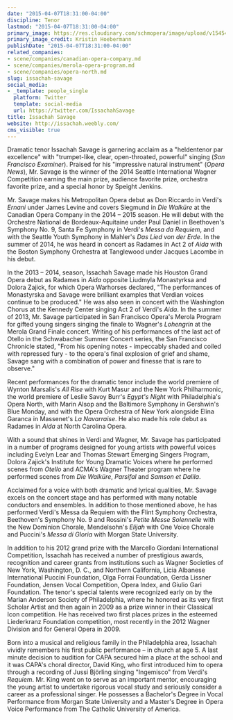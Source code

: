 ```yaml
---
date: "2015-04-07T18:31:00-04:00"
discipline: Tenor
lastmod: "2015-04-07T18:31:00-04:00"
primary_image: https://res.cloudinary.com/schmopera/image/upload/v1545409169/media/webhook-uploads/1428445896279/Issachah-Kristin-Hoeberman.jpg.jpg
primary_image_credit: Kristin Hoebermann
publishDate: "2015-04-07T18:31:00-04:00"
related_companies:
- scene/companies/canadian-opera-company.md
- scene/companies/merola-opera-program.md
- scene/companies/opera-north.md
slug: issachah-savage
social_media:
- _template: people_single
  platform: Twitter
  template: social-media
  url: https://twitter.com/IssachahSavage
title: Issachah Savage
website: http://issachah.weebly.com/
cms_visible: true
---
```


<p>
	Dramatic tenor Issachah Savage is garnering acclaim as a "heldentenor par excellence" with "trumpet-like, clear, open-throated, powerful" singing (<em>San Francisco Examiner</em>). Praised for his "impressive natural instrument" (<em>Opera News</em>), Mr. Savage is the winner of the 2014 Seattle International Wagner Competition earning the main prize, audience favorite prize, orchestra favorite prize, and a special honor by Speight Jenkins.
</p>
<p>
	Mr. Savage makes his Metropolitan Opera debut as Don Riccardo in Verdi's <em>Ernani</em> under James Levine and covers Siegmund in <em>Die Walküre</em> at the Canadian Opera Company in the 2014 – 2015 season. He will debut with the Orchestre National de Bordeaux-Aquitaine under Paul Daniel in Beethoven's Symphony No. 9, Santa Fe Symphony in Verdi's <em>Messa da Requiem</em>, and with the Seattle Youth Symphony in Mahler's <em>Das Lied von der Erde</em>. In the summer of 2014, he was heard in concert as Radames in Act 2 of <em>Aida</em> with the Boston Symphony Orchestra at Tanglewood under Jacques Lacombe in his debut.
</p>
<p>
	In the 2013 – 2014, season, Issachah Savage made his Houston Grand Opera debut as Radames in <em>Aida</em> opposite Liudmyla Monastyrksa and Dolora Zajick, for which Opera Warhorses declared, "The performances of Monastyrska and Savage were brilliant examples that Verdian voices continue to be produced." He was also seen in concert with the Washington Chorus at the Kennedy Center singing Act 2 of Verdi's <em>Aida</em>. In the summer of 2013, Mr. Savage participated in San Francisco Opera's Merola Program for gifted young singers singing the finale to Wagner's <em>Lohengrin</em> at the Merola Grand Finale concert. Writing of his performances of the last act of Otello in the Schwabacher Summer Concert series, the San Francisco Chronicle stated, "From his opening notes - impeccably shaded and coiled with repressed fury - to the opera's final explosion of grief and shame, Savage sang with a combination of power and finesse that is rare to observe."
</p>
<p>
	Recent performances for the dramatic tenor include the world premiere of Wynton Marsalis's <em>All Rise</em> with Kurt Masur and the New York Philharmonic, the world premiere of Leslie Savoy Burr's<em> Egypt's Night</em> with Philadelphia's Opera North, with Marin Alsop and the Baltimore Symphony in Gershwin's Blue Monday, and with the Opera Orchestra of New York alongside Elina Garanca in Massenet's <em>La Navarraise</em>. He also made his role debut as Radames in <em>Aida</em> at North Carolina Opera.
</p>
<p>
	With a sound that shines in Verdi and Wagner, Mr. Savage has participated in a number of programs designed for young artists with powerful voices including Evelyn Lear and Thomas Stewart Emerging Singers Program, Dolora Zajick's Institute for Young Dramatic Voices where he performed scenes from <em>Otello</em> and ACMA's Wagner Theater program where he performed scenes from <em>Die Walküre</em>, <em>Parsifal</em> and <em>Samson et Dalila</em>.
</p>
<p>
	Acclaimed for a voice with both dramatic and lyrical qualities, Mr. Savage excels on the concert stage and has performed with many notable conductors and ensembles. In addition to those mentioned above, he has performed Verdi's Messa da Requiem with the Flint Symphony Orchestra, Beethoven's Symphony No. 9 and Rossini's <em>Petite Messe Solennelle</em> with the New Dominion Chorale, Mendelsohn's <em>Elijah</em> with One Voice Chorale and Puccini's <em>Messa di Gloria</em> with Morgan State University.
</p>
<p>
	In addition to his 2012 grand prize with the Marcello Giordani International Competition, Issachah has received a number of prestigious awards, recognition and career grants from institutions such as Wagner Societies of New York, Washington, D. C., and Northern California, Licia Albanese International Puccini Foundation, Olga Forrai Foundation, Gerda Lissner Foundation, Jensen Vocal Competition, Opera Index, and Giulio Gari Foundation. The tenor's special talents were recognized early on by the Marian Anderson Society of Philadelphia, where he honored as its very first Scholar Artist and then again in 2009 as a prize winner in their Classical Icon competition. He has received two first places prizes in the esteemed Liederkranz Foundation competition, most recently in the 2012 Wagner Division and for General Opera in 2009.
</p>
<p>
	Born into a musical and religious family in the Philadelphia area, Issachah vividly remembers his first public performance – in church at age 5. A last minute decision to audition for CAPA secured him a place at the school and it was CAPA's choral director, David King, who first introduced him to opera through a recording of Jussi Björling singing "Ingemisco" from Verdi's <em>Requiem</em>. Mr. King went on to serve as an important mentor, encouraging the young artist to undertake rigorous vocal study and seriously consider a career as a professional singer. He possesses a Bachelor's Degree in Vocal Performance from Morgan State University and a Master's Degree in Opera Voice Performance from The Catholic University of America.
</p>
